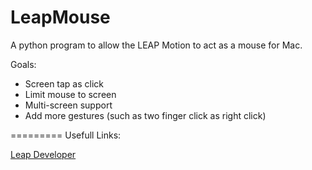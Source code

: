 LeapMouse
=========

A python program to allow the LEAP Motion to act as a mouse for Mac.

Goals:
- Screen tap as click
- Limit mouse to screen
- Multi-screen support
- Add more gestures (such as two finger click as right click)


=========
Usefull Links:

[Leap Developer](https://developer.leapmotion.com/)
